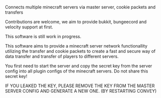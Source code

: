 Connects multiple minecraft servers via master server, cookie packets and transfers

Contributions are welcome, we aim to provide bukkit, bungeecord and velocity support at first.

This software is still work in progress.

This software aims to provide a minecraft server network functionallity utilizing the transfer and cookie packets to
create a fast and secure way of data transfer and transfer of players to different servers.

You first need to start the server and copy the secret key from the server config into all plugin configs of the
minecraft servers.
Do not share this secret key!

IF YOU LEAKED THE KEY, PLEASE REMOVE THE KEY FROM THE MASTER SERVER CONFIG AND GENERATE A NEW ONE. (BY RESTARTING
CONVEY)

